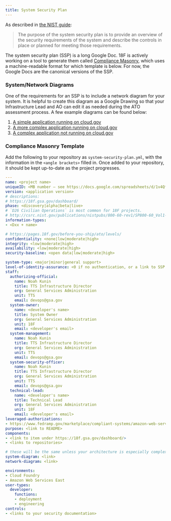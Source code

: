 ```yaml
---
title: System Security Plan
---
```


As described in [the NIST guide](http://csrc.nist.gov/publications/nistpubs/800-18-Rev1/sp800-18-Rev1-final.pdf#page=7):

> The purpose of the system security plan is to provide an overview of the security requirements of the system and describe the controls in place or planned for meeting those requirements.

The system security plan (SSP) is a long Google Doc. 18F is actively working on a tool to generate them called [Compliance Masonry](https://github.com/opencontrol/compliance-masonry), which uses a machine-readable format for which template is below. For now, the Google Docs are the canonical versions of the SSP.

### System/Network Diagrams

One of the requirements for an SSP is to include a network diagram for your system. It is helpful to create this diagram as a Google Drawing so that your Infrastructure Lead and AO can edit it as needed during the ATO assessment process. A few example diagrams can be found below:

1. [A simple application running on cloud.gov](https://docs.google.com/drawings/d/1f7y1nAkNfFX0MuHNB11z6bNCoNohQJ5f4s4xLr4zxds/edit)
1. [A more complex application running on cloud.gov](https://docs.google.com/drawings/d/1LomjFFPlpIrO4i5H13ECJFVLCQ2i-nvJhiyd6IyUQYg/edit)
1. [A complex application not running on cloud.gov](https://docs.google.com/drawings/d/10cH-OUB1NWzCI0v9LPzm7AXCfrHXNkDgnae-7hcUFu8/edit)

### Compliance Masonry Template

Add the following to your repository as `system-security-plan.yml`, with the information in the `<angle brackets>` filled in. Once added to your repository, it should be kept up-to-date as the project progresses.

```yaml
---
name: <project name>
uniqueID: <MB number – see https://docs.google.com/spreadsheets/d/1v4QfXGaJVy9-CZ0n6cFLHGGs_5TL1l8uCh6ZyNYjMDk/edit#gid=2047916505>
version: <application version>
# descriptions:
# https://18f.gsa.gov/dashboard/
phase: <discovery|alpha|beta|live>
# `D26 Civilian Operations` is most common for 18F projects.
# http://csrc.nist.gov/publications/nistpubs/800-60-rev1/SP800-60_Vol1-Rev1.pdf#page=23
information-types:
- <Dxx + name>

# https://pages.18f.gov/before-you-ship/ato/levels/
confidentiality: <none|low|moderate|high>
integrity: <low|moderate|high>
availability: <low|moderate|high>
security-baseline: <open data|low|moderate|high>

system-type: <major|minor|general support>
level-of-identity-assurance: <0 if no authentication, or a link to SSP of the forthcoming identity system>
staff:
  authorizing-official:
    name: Noah Kunin
    title: TTS Infrastructure Director
    org: General Services Administration
    unit: TTS
    email: devops@gsa.gov
  system-owner:
    name: <developer's name>
    title: System Owner
    org: General Services Administration
    unit: 18F
    email: <developer's email>
  system-management:
    name: Noah Kunin
    title: TTS Infrastructure Director
    org: General Services Administration
    unit: TTS
    email: devops@gsa.gov
  system-security-officer:
    name: Noah Kunin
    title: TTS Infrastructure Director
    org: General Services Administration
    unit: TTS
    email: devops@gsa.gov
  technical-lead:
    name: <developer's name>
    title: Technical Lead
    org: General Services Administration
    unit: 18F
    email: <developer's email>
leveraged-authorizations:
- https://www.fedramp.gov/marketplace/compliant-systems/amazon-web-services-aws-eastwest-us-public-cloud/
purpose: <link to README>
components:
- <link to item under https://18f.gsa.gov/dashboard/>
- <links to repositories>

# these will be the same unless your architecture is especially complex
system-diagram: <link>
network-diagram: <link>

environments:
- Cloud Foundry
- Amazon Web Services East
user-types:
  developer:
    functions:
    - deployment
    - engineering
controls:
- <links to your security documentation>
```
